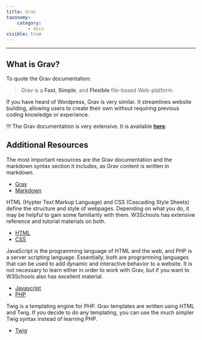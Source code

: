 ```yaml
---
title: Grav
taxonomy:
    category:
        - docs
visible: true
---
```


---

## What is Grav?

To quote the Grav documentation:

> Grav is a **Fast**, **Simple**, and **Flexible** file-based Web-platform.

If you have heard of Wordpress, Grav is very similar. It streamlines website building, allowing users to create their own without requiring previous coding knowledge or experience.

!!! The Grav documentation is very extensive. It is available **[here](https://learn.getgrav.org/16)**.

## Additional Resources

The most important resources are the Grav documentation and the markdown syntax section it includes, as Grav content is written in markdown.
- [Grav](https://learn.getgrav.org/16)
- [Markdown](https://learn.getgrav.org/16/content/markdown)

HTML (Hypter Text Markup Language) and CSS (Cascading Style Sheets) define the structure and style of webpages. Depending on what you do, it may be helpful to gain some familiarity with them. W3Schools has extensive reference and tutorial materials on both.
- [HTML](https://www.w3schools.com/html/default.asp)
- [CSS](https://www.w3schools.com/css/default.asp)

JavaScript is the programming language of HTML and the web, and PHP is a server scripting language. Essentially, both are programming languages that can be used to add dynamic and interactive behavior to a website. It is not necessary to learn either in order to work with Grav, but if you want to W3Schools also has excellent material.
- [Javascript](https://www.w3schools.com/js/default.asp)
- [PHP](https://www.w3schools.com/php/default.asp)

Twig is a templating engine for PHP. Grav templates are written using HTML and Twig. If you decide to do any templating, you can use the much simpler Twig syntax instead of learning PHP.
- [Twig](https://twig.symfony.com/doc/2.x/)